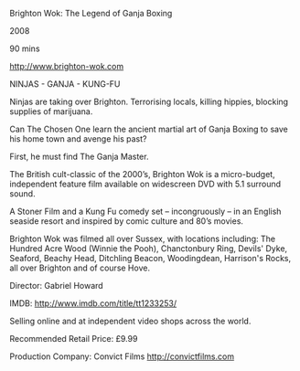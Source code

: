 Brighton Wok: The Legend of Ganja Boxing

2008

90 mins

http://www.brighton-wok.com

NINJAS - GANJA - KUNG-FU

Ninjas are taking over Brighton. Terrorising locals, killing hippies, blocking supplies of marijuana.
 
Can The Chosen One learn the ancient martial art of Ganja Boxing to save his home town and avenge his past?
 
First, he must find The Ganja Master.
 
The British cult-classic of the 2000’s, Brighton Wok is a micro-budget, independent feature film available on widescreen DVD with 5.1 surround sound.
 
A Stoner Film and a Kung Fu comedy set – incongruously – in an English seaside resort and inspired by comic culture and 80’s movies.
 
Brighton Wok was filmed all over Sussex, with locations including: The Hundred Acre Wood (Winnie the Pooh), Chanctonbury Ring, Devils' Dyke, Seaford, Beachy Head, Ditchling Beacon, Woodingdean, Harrison's Rocks, all over Brighton and of course Hove.

Director: Gabriel Howard

IMDB:  http://www.imdb.com/title/tt1233253/

Selling online and at independent video shops across the world.

Recommended Retail Price: £9.99

Production Company: Convict Films http://convictfilms.com

